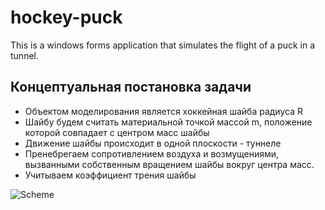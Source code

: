 # hockey-puck 
This is a windows forms application that simulates the flight of a puck in a tunnel.

## Концептуальная постановка задачи 
- Объектом моделирования является хоккейная шайба радиуса R
- Шайбу будем считать материальной точкой массой m, положение которой совпадает с центром масс шайбы
- Движение шайбы происходит в одной плоскости - туннеле
- Пренебрегаем сопротивлением воздуха и возмущениями, вызванными собственным вращением шайбы вокруг центра масс.
- Учитываем коэффициент трения шайбы

![Scheme](https://user-images.githubusercontent.com/75331348/156247773-0a506049-74d1-48b3-9b96-d10c8c799944.png)
